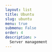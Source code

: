 ```yaml
---
layout: list
title: Ubuntu
slug: ubuntu
menu: true
submenu: False
order: 4
description: >
  Server management
---
```

